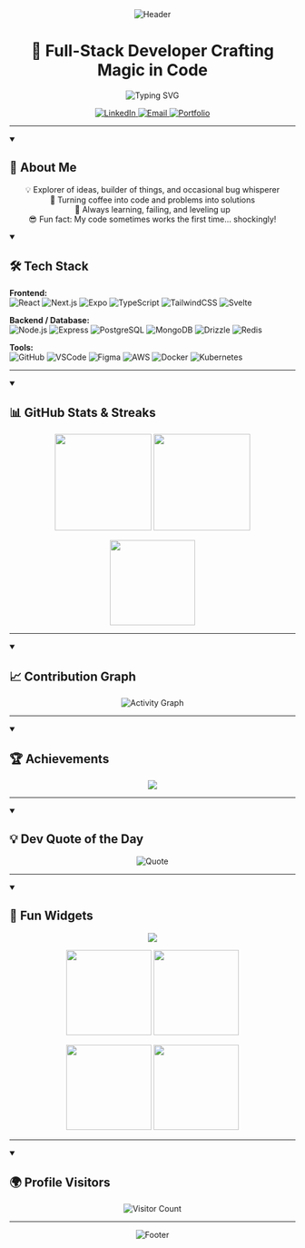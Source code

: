 <div align="center">
  <img src="https://capsule-render.vercel.app/api?type=waving&color=gradient&height=200&section=header&text=Hey%20There!👋&fontSize=70&animation=fadeIn&fontAlignY=35&desc=I'm%20Sandeep%20Bist&descSize=20&descAlignY=55" alt="Header" />

</div>
<h1 align="center">🚀 Full-Stack Developer Crafting Magic in Code</h1>

<p align="center">
  <img src="https://readme-typing-svg.herokuapp.com?font=Fira+Code&size=22&pause=1000&color=00F7FF&center=true&vCenter=true&width=600&lines=Turning+Dreams+into+Code;Building+Fun+and+Impactful+Projects;Solving+Problems+Creatively;Learning+Something+New+Every+Day;Making+Code+Exciting+and+Meaningful" alt="Typing SVG" />
</p>

<!-- SOCIALS -->
<p align="center">
  <a href="https://linkedin.com/in/sandeep-bist-984936291" target="_blank">
    <img alt="LinkedIn" src="https://img.shields.io/badge/LinkedIn-0077B5?style=for-the-badge&logo=linkedin&logoColor=white"/>
  </a>
  <a href="mailto:sbist738@gmail.com">
    <img alt="Email" src="https://img.shields.io/badge/Email-D14836?style=for-the-badge&logo=gmail&logoColor=white"/>
  </a>
  <a href="https://sandeepbist.vercel.app">
    <img alt="Portfolio" src="https://img.shields.io/badge/Portfolio-000?style=for-the-badge&logo=vercel&logoColor=white"/>
  </a>
</p>

---

<details open> 
  <summary><h2>🌟 About Me</h2></summary>
  <p align="center">
    💡 Explorer of ideas, builder of things, and occasional bug whisperer<br/>
    🚀 Turning coffee into code and problems into solutions<br/>
    🌱 Always learning, failing, and leveling up<br/>
    😎 Fun fact: My code sometimes works the first time… shockingly!
  </p>
</details>

<details open> 
  <summary><h2>🛠️ Tech Stack</h2></summary>
  
**Frontend:**  
![React](https://img.shields.io/badge/React-20232A?style=for-the-badge&logo=react&logoColor=61DAFB)
![Next.js](https://img.shields.io/badge/Next.js-000?style=for-the-badge&logo=next.js&logoColor=fff)
![Expo](https://img.shields.io/badge/Expo-1B1F23?style=for-the-badge&logo=expo&logoColor=fff)
![TypeScript](https://img.shields.io/badge/TypeScript-007ACC?style=for-the-badge&logo=typescript&logoColor=fff)
![TailwindCSS](https://img.shields.io/badge/Tailwind_CSS-38B2AC?style=for-the-badge&logo=tailwind-css&logoColor=white)
![Svelte](https://img.shields.io/badge/Svelte-FF3E00?style=for-the-badge&logo=svelte&logoColor=fff)

**Backend / Database:**  
![Node.js](https://img.shields.io/badge/Node.js-43853D?style=for-the-badge&logo=node.js&logoColor=white)
![Express](https://img.shields.io/badge/Express-000?style=for-the-badge&logo=express&logoColor=white)
![PostgreSQL](https://img.shields.io/badge/PostgreSQL-316192?style=for-the-badge&logo=postgresql&logoColor=white)
![MongoDB](https://img.shields.io/badge/MongoDB-4EA94B?style=for-the-badge&logo=mongodb&logoColor=white)
![Drizzle](https://img.shields.io/badge/Drizzle-ffdd00?style=for-the-badge&logo=drizzle&logoColor=000)
![Redis](https://img.shields.io/badge/Redis-DC382D?style=for-the-badge&logo=redis&logoColor=fff)

**Tools:**  
![GitHub](https://img.shields.io/badge/GitHub-181717?style=for-the-badge&logo=github)
![VSCode](https://img.shields.io/badge/VSCode-007ACC?style=for-the-badge&logo=visual-studio-code&logoColor=fff)
![Figma](https://img.shields.io/badge/Figma-F24E1E?style=for-the-badge&logo=figma&logoColor=fff)
![AWS](https://img.shields.io/badge/AWS-FF9900?style=for-the-badge&logo=amazon-aws&logoColor=fff)
![Docker](https://img.shields.io/badge/Docker-2496ED?style=for-the-badge&logo=docker&logoColor=white)
![Kubernetes](https://img.shields.io/badge/Kubernetes-326CE5?style=for-the-badge&logo=kubernetes&logoColor=fff&label=Learning)

</details>

---

<details open> 
  <summary><h2>📊 GitHub Stats & Streaks</h2></summary>
  <p align="center">
    <img src="https://github-readme-stats.vercel.app/api?username=sandeepbist&show_icons=true&theme=radical" height="170"/>
    <img src="https://github-readme-streak-stats.herokuapp.com/?user=sandeepbist&theme=radical" height="170"/>
  </p>

  <p align="center">
    <img src="https://github-readme-stats.vercel.app/api/top-langs/?username=sandeepbist&layout=compact&theme=radical" height="150"/>
  </p>
</details>

---

<details open> 
  <summary><h2>📈 Contribution Graph</h2></summary>
  <p align="center">
    <img src="https://github-readme-activity-graph.vercel.app/graph?username=sandeepbist&theme=react-dark&hide_border=true&area=true" alt="Activity Graph"/>
  </p>
</details>

---

<details open> 
  <summary><h2>🏆 Achievements</h2></summary>
  <p align="center">
    <img src="https://github-profile-trophy.vercel.app/?username=sandeepbist&theme=onedark&row=1&column=7" />
  </p>
</details>

---

<details open> 
  <summary><h2>💡 Dev Quote of the Day</h2></summary>
  <p align="center">
    <img src="https://quotes-github-readme.vercel.app/api?type=horizontal&theme=radical" alt="Quote"/>
  </p>
</details>

---

<details open> 
  <summary><h2>🎉 Fun Widgets</h2></summary>
  <p align="center">
    <img src="https://github-profile-summary-cards.vercel.app/api/cards/profile-details?username=sandeepbist&theme=radical" />
  </p>

  <p align="center">
    <img src="https://github-profile-summary-cards.vercel.app/api/cards/repos-per-language?username=sandeepbist&theme=radical" height="150"/> 
    <img src="https://github-profile-summary-cards.vercel.app/api/cards/most-commit-language?username=sandeepbist&theme=radical" height="150"/>
  </p>

  <p align="center">
    <img src="https://github-profile-summary-cards.vercel.app/api/cards/stats?username=sandeepbist&theme=radical" height="150"/> 
    <img src="https://github-profile-summary-cards.vercel.app/api/cards/productive-time?username=sandeepbist&theme=radical" height="150"/>
  </p>
</details>

---

<details open>
  <summary><h2>🌍 Profile Visitors</h2></summary>
  <p align="center">
    <img src="https://count.getloli.com/get/@sandeepbist" alt="Visitor Count" />
  </p>
</details>

---

<div align="center">
  <img src="https://capsule-render.vercel.app/api?type=waving&color=gradient&height=120&section=footer&desc=Thanks%20for%20visiting!&descSize=20&descAlignY=70" alt="Footer" />
</div>
